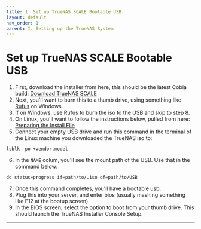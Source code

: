 ```yaml
---
title: 1. Set up TrueNAS SCALE Bootable USB
layout: default
nav_order: 1
parent: I. Setting up the TrueNAS System
---
```


# Set up TrueNAS SCALE Bootable USB
1. First, download the installer from here, this should be the latest Cobia build: [Download TrueNAS SCALE][downloadTruenasScale]
2. Next, you'll want to burn this to a thumb drive, using something like [Rufus][rufus] on Windows.
3. If on Windows, use [Rufus][rufus] to burn the iso to the USB and skip to step 8.
4. On Linux, you'll want to follow the instructions below, pulled from here: [Preparing the Install File][prepareInstallFile]
5. Connect your empty USB drive and run this command in the terminal of the Linux machine you downloaded the TrueNAS iso to:
```
lsblk -po +vendor,model
```
6. In the ```NAME``` colum, you'll see the mount path of the USB. Use that in the command below:
```
dd status=progress if=path/to/.iso of=path/to/USB
```
7. Once this command completes, you'll have a bootable usb.
8. Plug this into your server, and enter bios (usually mashing something like F12 at the bootup screen)
9. In the BIOS screen, select the option to boot from your thumb drive. This should launch the TrueNAS Installer Console Setup. 

----

[downloadTruenasScale]: https://www.truenas.com/download-truenas-scale/
[rufus]: https://rufus.ie/
[prepareInstallFile]: https://www.truenas.com/docs/scale/23.10/gettingstarted/install/installingscale/#preparing-the-install-file